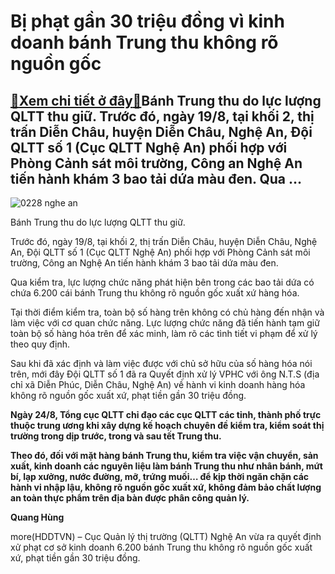 Bị phạt gần 30 triệu đồng vì kinh doanh bánh Trung thu không rõ nguồn gốc
=========================================================================

[:gift:Xem chi tiết ở đây:gift:](https://hddtvn.com/bi-phat-gan-30-trieu-dong-vi-kinh-doanh-banh-trung-thu-khong-ro-nguon-goc/)Bánh Trung thu do lực lượng QLTT thu giữ. Trước đó, ngày 19/8, tại khối 2, thị trấn Diễn Châu, huyện Diễn Châu, Nghệ An, Đội QLTT số 1 (Cục QLTT Nghệ An) phối hợp với Phòng Cảnh sát môi trường, Công an Nghệ An tiến hành khám 3 bao tải dứa màu đen. Qua …
-------------------------------------------------------------------------------------------------------------------------------------------------------------------------------------------------------------------------------------------------------------





![0228 nghe an](https://hddtvn.com/wp-content/uploads/2021/01/0228_nghe_an.jpg "Bánh Trung thu do lực lượng QLTT thu giữ.")


Bánh Trung thu do lực lượng QLTT thu giữ.



Trước đó, ngày 19/8, tại khối 2, thị trấn Diễn Châu, huyện Diễn Châu, Nghệ An, Đội QLTT số 1 (Cục QLTT Nghệ An) phối hợp với Phòng Cảnh sát môi trường, Công an Nghệ An tiến hành khám 3 bao tải dứa màu đen.


Qua kiểm tra, lực lượng chức năng phát hiện bên trong các bao tải dứa có chứa 6.200 cái bánh Trung thu không rõ nguồn gốc xuất xứ hàng hóa.


Tại thời điểm kiểm tra, toàn bộ số hàng trên không có chủ hàng đến nhận và làm việc với cơ quan chức năng. Lực lượng chức năng đã tiến hành tạm giữ toàn bộ số hàng hóa trên để xác minh, làm rõ các tình tiết vi phạm để xử lý theo quy định.


Sau khi đã xác định và làm việc được với chủ sở hữu của số hàng hóa nói trên, mới đây Đội QLTT số 1 đã ra Quyết định xử lý VPHC với ông N.T.S (địa chỉ xã Diễn Phúc, Diễn Châu, Nghệ An) về hành vi kinh doanh hàng hóa không rõ nguồn gốc xuất xứ, phạt tiền gần 30 triệu đồng.






**Ngày 24/8, Tổng cục QLTT chỉ đạo các cục QLTT các tỉnh, thành phố trực thuộc trung ương khi xây dựng kế hoạch chuyên đề kiểm tra, kiểm soát thị trường trong dịp trước, trong và sau tết Trung thu.**


**Theo đó, đối với mặt hàng bánh Trung thu, kiểm tra việc vận chuyển, sản xuất, kinh doanh các nguyên liệu làm bánh Trung thu như nhân bánh, mứt bí, lạp xưởng, nước đường, mỡ, trứng muối… để kịp thời ngăn chặn các hành vi nhập lậu, không rõ nguồn gốc xuất xứ, không đảm bảo chất lượng an toàn thực phẩm trên địa bàn được phân công quản lý.**







**Quang Hùng**



more(HDDTVN) – Cục Quản lý thị trường (QLTT) Nghệ An vừa ra quyết định xử phạt cơ sở kinh doanh 6.200 bánh Trung thu không rõ nguồn gốc xuất xứ, phạt tiền gần 30 triệu đồng.

